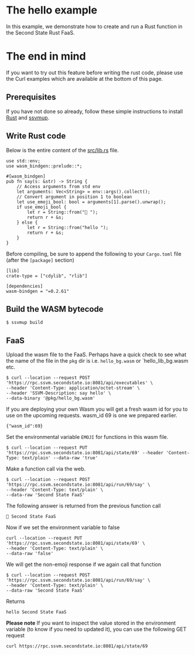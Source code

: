 # The hello example

In this example, we demonstrate how to create and run a Rust function in the Second State Rust FaaS.

# The end in mind
If you want to try out this feature before writing the rust code, please use the Curl examples which are available at the bottom of this page.

## Prerequisites

If you have not done so already, follow these simple instructions to install [Rust](https://www.rust-lang.org/tools/install) and [ssvmup](https://www.secondstate.io/articles/ssvmup/).

## Write Rust code

Below is the entire content of the [src/lib.rs](src/lib.rs) file.

```
use std::env;
use wasm_bindgen::prelude::*;

#[wasm_bindgen]
pub fn say(s: &str) -> String {
    // Access arguments from std env
    let arguments: Vec<String> = env::args().collect();
    // Convert argument in position 1 to boolean
    let use_emoji_bool: bool = arguments[1].parse().unwrap();
    if use_emoji_bool {
        let r = String::from("👋 ");
        return r + &s;
    } else {
        let r = String::from("hello ");
        return r + &s;
    }
}
```

Before compiling, be sure to append the following to your `Cargo.toml` file (after the `[package]` section)
```
[lib]
crate-type = ["cdylib", "rlib"]

[dependencies]
wasm-bindgen = "=0.2.61"
```

## Build the WASM bytecode

```
$ ssvmup build
```

## FaaS

Upload the wasm file to the FaaS. Perhaps have a quick check to see what the name of the file in the `pkg` dir is i.e. `hello_bg.wasm` or `hello_lib_bg.wasm etc.

```
$ curl --location --request POST 'https://rpc.ssvm.secondstate.io:8081/api/executables' \
--header 'Content-Type: application/octet-stream' \
--header 'SSVM-Description: say hello' \
--data-binary '@pkg/hello_bg.wasm'
```
If you are deploying your own Wasm you will get a fresh wasm id for you to use on the upcoming requests. wasm_id 69 is one we prepared earlier.
```
{"wasm_id":69}
```

Set the environmental variable `EMOJI` for functions in this wasm file.

```
$ curl --location --request PUT 'https://rpc.ssvm.secondstate.io:8081/api/state/69' --header 'Content-Type: text/plain' --data-raw 'true'
```

Make a function call via the web.

```
$ curl --location --request POST 'https://rpc.ssvm.secondstate.io:8081/api/run/69/say' \
--header 'Content-Type: text/plain' \
--data-raw 'Second State FaaS'
```
The following answer is returned from the previous function call
```
👋 Second State FaaS
```
Now if we set the environment variable to false
```
curl --location --request PUT 'https://rpc.ssvm.secondstate.io:8081/api/state/69' \
--header 'Content-Type: text/plain' \
--data-raw 'false'
```
We will get the non-emoji response if we again call that function
```
$ curl --location --request POST 'https://rpc.ssvm.secondstate.io:8081/api/run/69/say' \
--header 'Content-Type: text/plain' \
--data-raw 'Second State FaaS'
```
Returns 
```
hello Second State FaaS
```
**Please note**
If you want to inspect the value stored in the environment variable (to know if you need to updated it), you can use the following GET request
```
curl https://rpc.ssvm.secondstate.io:8081/api/state/69
```



